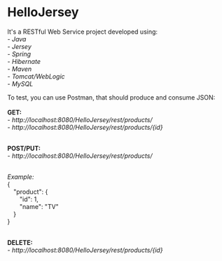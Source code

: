 # HelloJersey
It's a RESTful Web Service project developed using:
<br><i>- Java</i>
<br><i>- Jersey</i>
<br><i>- Spring</i>
<br><i>- Hibernate</i>
<br><i>- Maven</i>
<br><i>- Tomcat/WebLogic</i>
<br><i>- MySQL</i>

To test, you can use Postman, that should produce and consume JSON:
<br>
<br><b>GET:</b>
<br><i>- http://localhost:8080/HelloJersey/rest/products/</i>
<br><i>- http://localhost:8080/HelloJersey/rest/products/{id}</i>

<br><b>POST/PUT:</b>
<br><i>- http://localhost:8080/HelloJersey/rest/products/</i>

<br><i>Example:</i>
<br>{
<br>&emsp;"product": {
<br>&emsp;&emsp;"id": 1,
<br>&emsp;&emsp;"name": "TV"
<br>&emsp;}
<br>}

<br><b>DELETE:</b>
<br><i>- http://localhost:8080/HelloJersey/rest/products/{id}</i>
